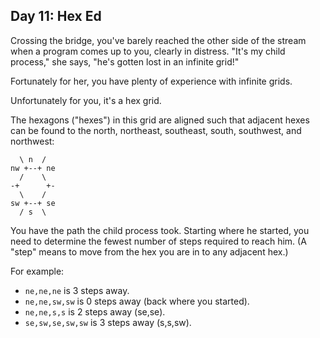 ## Day 11: Hex Ed ##

Crossing the bridge, you've barely reached the other side of the stream when a program comes up to 
you, clearly in distress. "It's my child process," she says, "he's gotten lost in an infinite grid!"

Fortunately for her, you have plenty of experience with infinite grids.

Unfortunately for you, it's a hex grid.

The hexagons ("hexes") in this grid are aligned such that adjacent hexes can be found to the north, 
northeast, southeast, south, southwest, and northwest:

```
  \ n  /
nw +--+ ne
  /    \
-+      +-
  \    /
sw +--+ se
  / s  \
```
  
You have the path the child process took. Starting where he started, you need to determine the 
fewest number of steps required to reach him. (A "step" means to move from the hex you are in to any 
adjacent hex.)

For example:

* ```ne,ne,ne``` is 3 steps away.
* ```ne,ne,sw,sw``` is 0 steps away (back where you started).
* ```ne,ne,s,s``` is 2 steps away (se,se).
* ```se,sw,se,sw,sw``` is 3 steps away (s,s,sw).
